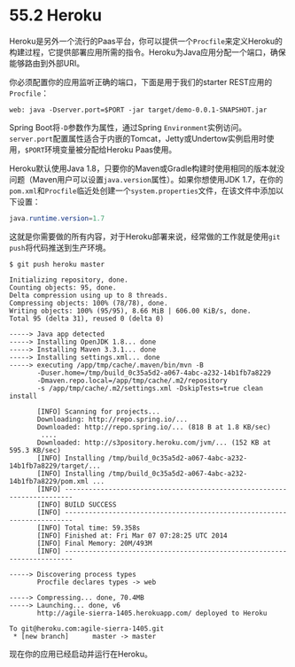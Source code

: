 # 55.2 Heroku

Heroku是另外一个流行的Paas平台，你可以提供一个`Procfile`来定义Heroku的构建过程，它提供部署应用所需的指令。Heroku为Java应用分配一个端口，确保能够路由到外部URI。

你必须配置你的应用监听正确的端口，下面是用于我们的starter REST应用的`Procfile`：

```text
web: java -Dserver.port=$PORT -jar target/demo-0.0.1-SNAPSHOT.jar
```

Spring Boot将`-D`参数作为属性，通过Spring `Environment`实例访问。`server.port`配置属性适合于内嵌的Tomcat，Jetty或Undertow实例启用时使用，`$PORT`环境变量被分配给Heroku Paas使用。

Heroku默认使用Java 1.8，只要你的Maven或Gradle构建时使用相同的版本就没问题（Maven用户可以设置`java.version`属性）。如果你想使用JDK 1.7，在你的`pom.xml`和`Procfile`临近处创建一个`system.properties`文件，在该文件中添加以下设置：

```java
java.runtime.version=1.7
```

这就是你需要做的所有内容，对于Heroku部署来说，经常做的工作就是使用`git push`将代码推送到生产环境。

```text
$ git push heroku master

Initializing repository, done.
Counting objects: 95, done.
Delta compression using up to 8 threads.
Compressing objects: 100% (78/78), done.
Writing objects: 100% (95/95), 8.66 MiB | 606.00 KiB/s, done.
Total 95 (delta 31), reused 0 (delta 0)

-----> Java app detected
-----> Installing OpenJDK 1.8... done
-----> Installing Maven 3.3.1... done
-----> Installing settings.xml... done
-----> executing /app/tmp/cache/.maven/bin/mvn -B
       -Duser.home=/tmp/build_0c35a5d2-a067-4abc-a232-14b1fb7a8229
       -Dmaven.repo.local=/app/tmp/cache/.m2/repository
       -s /app/tmp/cache/.m2/settings.xml -DskipTests=true clean install

       [INFO] Scanning for projects...
       Downloading: http://repo.spring.io/...
       Downloaded: http://repo.spring.io/... (818 B at 1.8 KB/sec)
        ....
       Downloaded: http://s3pository.heroku.com/jvm/... (152 KB at 595.3 KB/sec)
       [INFO] Installing /tmp/build_0c35a5d2-a067-4abc-a232-14b1fb7a8229/target/...
       [INFO] Installing /tmp/build_0c35a5d2-a067-4abc-a232-14b1fb7a8229/pom.xml ...
       [INFO] ------------------------------------------------------------------------
       [INFO] BUILD SUCCESS
       [INFO] ------------------------------------------------------------------------
       [INFO] Total time: 59.358s
       [INFO] Finished at: Fri Mar 07 07:28:25 UTC 2014
       [INFO] Final Memory: 20M/493M
       [INFO] ------------------------------------------------------------------------

-----> Discovering process types
       Procfile declares types -> web

-----> Compressing... done, 70.4MB
-----> Launching... done, v6
       http://agile-sierra-1405.herokuapp.com/ deployed to Heroku

To git@heroku.com:agile-sierra-1405.git
 * [new branch]      master -> master
```

现在你的应用已经启动并运行在Heroku。

